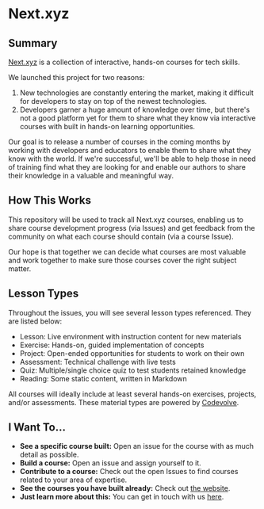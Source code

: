 # Next.xyz

## Summary
[Next.xyz](https://www.next.xyz) is a collection of interactive, hands-on courses for tech skills.

We launched this project for two reasons:

1. New technologies are constantly entering the market, making it difficult for developers to stay on top of the newest technologies.
2. Developers garner a huge amount of knowledge over time, but there's not a good platform yet for them to share what they know via interactive courses with built in hands-on learning opportunities.

Our goal is to release a number of courses in the coming months by working with developers and educators to enable them to share what they know with the world. If we're successful, we'll be able to help those in need of training find what they are looking for and enable our authors to share their knowledge in a valuable and meaningful way.

## How This Works

This repository will be used to track all Next.xyz courses, enabling us to share course development progress (via Issues) and get feedback from the community on what each course should contain (via a course Issue).

Our hope is that together we can decide what courses are most valuable and work together to make sure those courses cover the right subject matter.

## Lesson Types
Throughout the issues, you will see several lesson types referenced. They are listed below:

* Lesson: Live environment with instruction content for new materials
* Exercise: Hands-on, guided implementation of concepts
* Project: Open-ended opportunities for students to work on their own
* Assessment: Technical challenge with live tests
* Quiz: Multiple/single choice quiz to test students retained knowledge
* Reading: Some static content, written in Markdown

All courses will ideally include at least several hands-on exercises, projects, and/or assessments. These material types are powered by [Codevolve](https://www.codevolve.com).

## I Want To...

* **See a specific course built:** Open an issue for the course with as much detail as possible.
* **Build a course:** Open an issue and assign yourself to it.
* **Contribute to a course:** Check out the open Issues to find courses related to your area of expertise.
* **See the courses you have built already:** Check out [the website](https://www.next.xyz).
* **Just learn more about this:** You can get in touch with us [here](mailto:next@codevolve.com).
